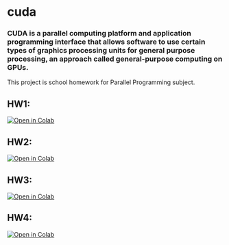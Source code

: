 # cuda

### CUDA is a parallel computing platform and application programming interface that allows software to use certain types of graphics processing units for general purpose processing, an approach called general-purpose computing on GPUs.

This project is school homework for Parallel Programming subject.

## HW1:
[![Open in Colab](https://colab.research.google.com/assets/colab-badge.svg)](https://colab.research.google.com/github/drwpls/cuda/blob/HW1/HW1/HW1.ipynb)

## HW2:
[![Open in Colab](https://colab.research.google.com/assets/colab-badge.svg)](https://colab.research.google.com/github/drwpls/cuda/blob/HW2/HW2/HW2.ipynb)

## HW3:
[![Open in Colab](https://colab.research.google.com/assets/colab-badge.svg)](https://colab.research.google.com/github/drwpls/cuda/blob/HW3/HW3/HW3.ipynb)

## HW4:
[![Open in Colab](https://colab.research.google.com/assets/colab-badge.svg)](https://colab.research.google.com/github/drwpls/cuda/blob/HW4/HW4/HW4.ipynb)
